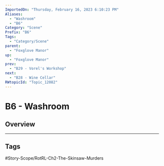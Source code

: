```yaml
---
ImportedOn: "Thursday, February 16, 2023 6:10:23 PM"
Aliases:
  - "Washroom"
  - "B6"
Category: "Scene"
Prefix: "B6"
Tags:
  - "Category/Scene"
parent:
  - "Foxglove Manor"
up:
  - "Foxglove Manor"
prev:
  - "B29 - Vorel's Workshop"
next:
  - "B28 - Wine Cellar"
RWtopicId: "Topic_12082"
---
```

# B6 - Washroom
## Overview

---
## Tags
#Story-Scope/RotRL-Ch2-The-Skinsaw-Murders

